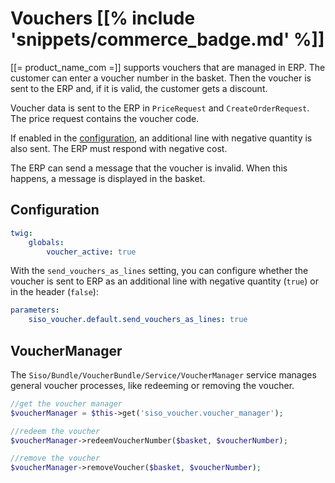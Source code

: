 # Vouchers [[% include 'snippets/commerce_badge.md' %]]

[[= product_name_com =]] supports vouchers that are managed in ERP. The customer can enter a voucher number in the basket.
Then the voucher is sent to the ERP and, if it is valid, the customer gets a discount.

Voucher data is sent to the ERP in `PriceRequest` and `CreateOrderRequest`.
The price request contains the voucher code.

If enabled in the [configuration](#configuration), an additional line with negative quantity is also sent.
The ERP must respond with negative cost.

The ERP can send a message that the voucher is invalid. 
When this happens, a message is displayed in the basket.

## Configuration

``` yaml
twig:
    globals:
        voucher_active: true
```

With the `send_vouchers_as_lines` setting, you can configure whether the voucher is sent to ERP as an additional line with negative quantity (`true`)
or in the header (`false`):

``` yaml
parameters:
    siso_voucher.default.send_vouchers_as_lines: true
```

## VoucherManager

The `Siso/Bundle/VoucherBundle/Service/VoucherManager` service manages general voucher processes, like redeeming or removing the voucher.

``` php
//get the voucher manager
$voucherManager = $this->get('siso_voucher.voucher_manager'); 

//redeem the voucher
$voucherManager->redeemVoucherNumber($basket, $voucherNumber);

//remove the voucher
$voucherManager->removeVoucher($basket, $voucherNumber);
```

